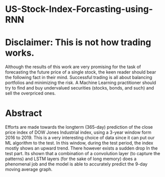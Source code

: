 # US-Stock-Index-Forcasting-using-RNN
# Disclaimer:  This is not how trading works. 
Although the results of this work are very promising for the task of forecasting the future price of a single stock,
the keen reader should bear the following fact in their mind. Successful trading is all about balancing portfolios and minimizing the risk.
A Machine Learning practitioner should try to find and buy undervalued securities (stocks, bonds, and such) and sell the overpriced ones. 
# Abstract
Efforts are made towards the longterm (365-day) prediction of the close price index of DOW Jones Industrial index, using a 3-year window
form 2016 to 2019. This is a very interesting choice of data since it can put our ML algorithm to the test. In this window, during the 
test period, the index mostly shows an upward trend. There however exists a sudden drop In the test part. Its shown that a combination of
a convolution layer (to capture the patterns) and LSTM layers (for the sake of long memory) does a phenomenal job and the model is able to
accurately predict the 9-day moving average graph.
